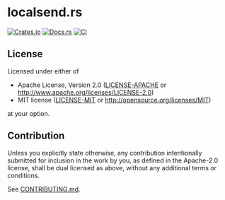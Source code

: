 # localsend.rs

[![Crates.io](https://img.shields.io/crates/v/localsend.rs.svg)](https://crates.io/crates/localsend.rs)
[![Docs.rs](https://docs.rs/localsend.rs/badge.svg)](https://docs.rs/localsend.rs)
[![CI](https://github.com/nain-F49FF806/localsend.rs/actions/workflows/CI/badge.svg)](https://github.com/nain-F49FF806/localsend.rs/actions)

<!--
## Installation

### Cargo

* Install the rust toolchain in order to have cargo installed by following
  [this](https://www.rust-lang.org/tools/install) guide.
* run `cargo install localsend.rs`
-->

## License

Licensed under either of

* Apache License, Version 2.0
  ([LICENSE-APACHE](LICENSE-APACHE) or <http://www.apache.org/licenses/LICENSE-2.0>)
* MIT license
  ([LICENSE-MIT](LICENSE-MIT) or <http://opensource.org/licenses/MIT>)

at your option.

## Contribution

Unless you explicitly state otherwise, any contribution intentionally submitted
for inclusion in the work by you, as defined in the Apache-2.0 license, shall be
dual licensed as above, without any additional terms or conditions.

See [CONTRIBUTING.md](CONTRIBUTING.md).
